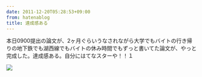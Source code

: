 ```yaml
---
date: 2011-12-20T05:28:53+09:00
from: hatenablog
title: 達成感ある
---
```

本日0900提出の論文が、2ヶ月ぐらいうなされながら大学でもバイトの行き帰りの地下鉄でも湖西線でもバイトの休み時間でもずっと書いてた論文が、やっと完成した。達成感ある。自分にはてなスターや！！１

![](http://dl.dropbox.com/u/5978869/image/20111220_052227.png)

